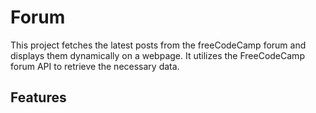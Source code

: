 # Forum 
This project fetches the latest posts from the freeCodeCamp forum and displays them dynamically on a webpage. 
It utilizes the FreeCodeCamp forum API to retrieve the necessary data.

## Features
